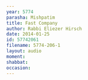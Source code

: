 ```yaml
---
year: 5774
parasha: Mishpatim
title: Fast Company
author: Rabbi Eliezer Hirsch
date: 2014-01-25
id: 57742061
filename: 5774-206-1
layout: audio
moment: 
shabbat: 
occasion: 
---
```


